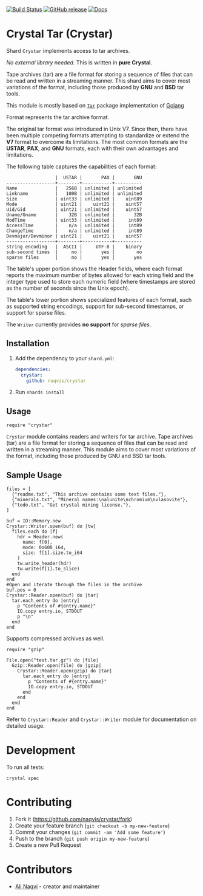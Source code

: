 [![Build Status](https://travis-ci.org/naqvis/crystar.svg?branch=master)](https://travis-ci.org/naqvis/crystar)
[![GitHub release](https://img.shields.io/github/release/naqvis/crystar.svg)](https://github.com/naqvis/crystar/releases)
[![Docs](https://img.shields.io/badge/docs-available-brightgreen.svg)](https://naqvis.github.io/crystar/)

# Crystal Tar (Crystar)

Shard `Crystar` implements access to tar archives.

*No external library needed.* This is written in **pure Crystal**.

Tape archives (tar) are a file format for storing a sequence of files that can be read and written in a streaming manner. This shard aims to cover most variations of the format, including those produced by **GNU** and **BSD** tar tools.

This module is mostly based on [`Tar`](https://golang.google.cn/pkg/archive/tar/) package implementation of [Golang](http://golang.org/)


  Format represents the tar archive format.

  The original tar format was introduced in Unix V7.
  Since then, there have been multiple competing formats attempting to
  standardize or extend the **V7** format to overcome its limitations.
  The most common formats are the **USTAR**, **PAX**, and **GNU** formats,
  each with their own advantages and limitations.

  The following table captures the capabilities of each format:

  	                  |  USTAR |       PAX |       GNU
  	------------------+--------+-----------+----------
  	Name              |   256B | unlimited | unlimited
  	Linkname          |   100B | unlimited | unlimited
  	Size              | uint33 | unlimited |    uint89
  	Mode              | uint21 |    uint21 |    uint57
  	Uid/Gid           | uint21 | unlimited |    uint57
  	Uname/Gname       |    32B | unlimited |       32B
  	ModTime           | uint33 | unlimited |     int89
  	AccessTime        |    n/a | unlimited |     int89
  	ChangeTime        |    n/a | unlimited |     int89
  	Devmajor/Devminor | uint21 |    uint21 |    uint57
  	------------------+--------+-----------+----------
  	string encoding   |  ASCII |     UTF-8 |    binary
  	sub-second times  |     no |       yes |        no
  	sparse files      |     no |       yes |       yes

  The table's upper portion shows the Header fields, where each format reports
  the maximum number of bytes allowed for each string field and
  the integer type used to store each numeric field
  (where timestamps are stored as the number of seconds since the Unix epoch).

  The table's lower portion shows specialized features of each format,
  such as supported string encodings, support for sub-second timestamps,
  or support for sparse files.

  The `Writer` currently provides **no support** for _sparse files_.

## Installation

1. Add the dependency to your `shard.yml`:

   ```yaml
   dependencies:
     crystar:
       github: naqvis/crystar
   ```

2. Run `shards install`

## Usage

```crystal
require "crystar"
```

`Crystar` module contains readers and writers for tar archive.
Tape archives (tar) are a file format for storing a sequence of files that can be read and written in a streaming manner.
This module aims to cover most variations of the format, including those produced by GNU and BSD tar tools.

## Sample Usage
```crystal
files = [
  {"readme.txt", "This archive contains some text files."},
  {"minerals.txt", "Mineral names:\nalunite\nchromium\nvlasovite"},
  {"todo.txt", "Get crystal mining license."},
]

buf = IO::Memory.new
Crystar::Writer.open(buf) do |tw|
  files.each do |f|
    hdr = Header.new(
      name: f[0],
      mode: 0o600_i64,
      size: f[1].size.to_i64
    )
    tw.write_header(hdr)
    tw.write(f[1].to_slice)
  end
end
#Open and iterate through the files in the archive
buf.pos = 0
Crystar::Reader.open(buf) do |tar|
  tar.each_entry do |entry|
    p "Contents of #{entry.name}"
    IO.copy entry.io, STDOUT
    p "\n"
  end
end
```

Supports compressed archives as well.

```crystal
require "gzip"

File.open("test.tar.gz") do |file|
  Gzip::Reader.open(file) do |gzip|
    Crystar::Reader.open(gzip) do |tar|
      tar.each_entry do |entry|
        p "Contents of #{entry.name}"
        IO.copy entry.io, STDOUT
      end
    end
  end
end
```

Refer to `Crystar::Reader` and `Crystar::Writer` module for documentation on detailed usage.

# Development

To run all tests:

```
crystal spec
```

# Contributing

1. Fork it (<https://github.com/naqvis/crystar/fork>)
2. Create your feature branch (`git checkout -b my-new-feature`)
3. Commit your changes (`git commit -am 'Add some feature'`)
4. Push to the branch (`git push origin my-new-feature`)
5. Create a new Pull Request

# Contributors

- [Ali Naqvi](https://github.com/naqvis) - creator and maintainer
